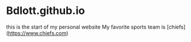 # Bdlott.github.io
this is the start of my personal website
My favorite sports team is [chiefs] 
(https://www.chiefs.com)

